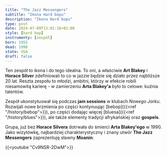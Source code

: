 ```yaml
---
title: "The Jazz Messengers"
subtitle: "Ikona Hard bopu"
description: "Ikona Hard bopu"
type: post
date: 2024-07-09T13:02:16+02:00
style: [hard bop] 
instrumenty: [zespół]
born: 1955
dead: 1990
state: USA
draft: false
---
```

Ten zespół to ikona i do tego idealna. To oni, a właściwie __Art Blakey__ i __Horace Silver__ zdefiniowali to co w jazzie będzie się działo przez najbliższe
20 lat. Reszta zespołu to młodzi, ambitni, którzy w efekcie robili niesamowitą karierę - w zamierzeniu __Arta Blakey'a__ było to celowe: kuźnia talentów.

Zespół ukonstytuował się podczas __jam sessions__ w klubach *Nowego Jorku*. Rozwijali nowe brzmienia po części kontynuując [bebop]({{<ref "/history/bebop">}}), po 
części dodając więcej [bluesa]({{<ref "/history/blues">}}), ale także elementy tradycji afrykańskiej oraz __gospels__.

Grupa, już bez __Horace Silvera__ dotrwała do śmierci __Arta Blakey'ego__ w 1990. Jako wizytówkę, najbardziej charakterystyczny i znany utwór __The Jazz Messengers__
zaprezentuję sławny __Moanin__:

{{<youtube "Cv9NSR-2DwM">}}
